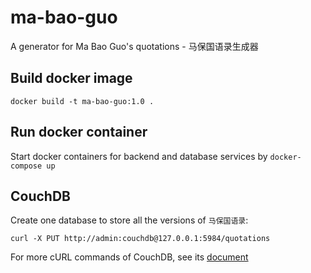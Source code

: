 # ma-bao-guo
A generator for Ma Bao Guo's quotations - 马保国语录生成器

## Build docker image
```
docker build -t ma-bao-guo:1.0 .
```

## Run docker container
Start docker containers for backend and database services by `docker-compose up`

## CouchDB
Create one database to store all the versions of `马保国语录`:

`curl -X PUT http://admin:couchdb@127.0.0.1:5984/quotations`

For more cURL commands of CouchDB, see its [document](https://docs.couchdb.org/en/stable/intro/curl.html)
